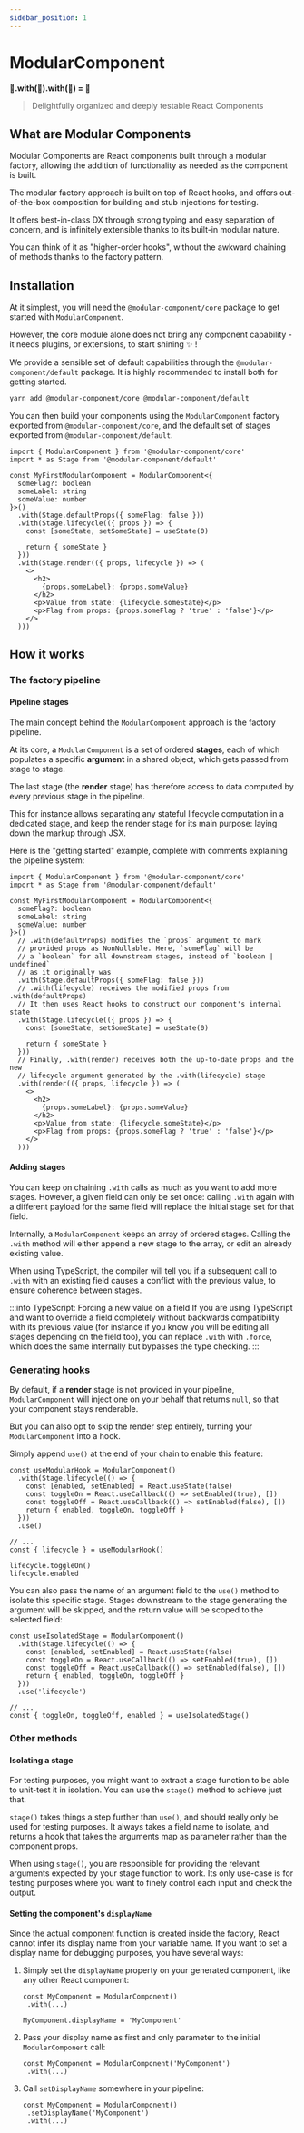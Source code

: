 ```yaml
---
sidebar_position: 1
---
```

# ModularComponent

**🍞.with(🍅).with(🧀) = 🥪**

> Delightfully organized and deeply testable React Components

## What are Modular Components

Modular Components are React components built through a modular factory, allowing the
addition of functionality as needed as the component is built.

The modular factory approach is built on top of React hooks, and offers out-of-the-box
composition for building and stub injections for testing.

It offers best-in-class DX through strong typing and easy separation of concern, and is
infinitely extensible thanks to its built-in modular nature.

You can think of it as "higher-order hooks", without the awkward chaining of methods
thanks to the factory pattern.

## Installation

At it simplest, you will need the `@modular-component/core` package to get started with `ModularComponent`.

However, the core module alone does not bring any component capability - it needs plugins,
or extensions, to start shining ✨ !

We provide a sensible set of default capabilities through the `@modular-component/default` package.
It is highly recommended to install both for getting started.

```sh
yarn add @modular-component/core @modular-component/default
```

You can then build your components using the `ModularComponent` factory exported from `@modular-component/core`,
and the default set of stages exported from `@modular-component/default`.

```tsx
import { ModularComponent } from '@modular-component/core'
import * as Stage from '@modular-component/default'

const MyFirstModularComponent = ModularComponent<{
  someFlag?: boolean
  someLabel: string
  someValue: number
}>()
  .with(Stage.defaultProps({ someFlag: false }))
  .with(Stage.lifecycle(({ props }) => {
    const [someState, setSomeState] = useState(0)

    return { someState }
  }))
  .with(Stage.render(({ props, lifecycle }) => (
    <>
      <h2>
        {props.someLabel}: {props.someValue}
      </h2>
      <p>Value from state: {lifecycle.someState}</p>
      <p>Flag from props: {props.someFlag ? 'true' : 'false'}</p>
    </>
  )))
```

## How it works

### The factory pipeline

#### Pipeline stages

The main concept behind the `ModularComponent` approach is the factory pipeline.

At its core, a `ModularComponent` is a set of ordered **stages**, each of which populates
a specific **argument** in a shared object, which gets passed from stage to stage.

The last stage (the **render** stage) has therefore access
to data computed by every previous stage in the pipeline.

This for instance allows separating any stateful lifecycle computation in a dedicated
stage, and keep the render stage for its main purpose: laying down the markup through JSX.

Here is the "getting started" example, complete with comments explaining
the pipeline system:

```tsx
import { ModularComponent } from '@modular-component/core'
import * as Stage from '@modular-component/default'

const MyFirstModularComponent = ModularComponent<{
  someFlag?: boolean
  someLabel: string
  someValue: number
}>()
  // .with(defaultProps) modifies the `props` argument to mark
  // provided props as NonNullable. Here, `someFlag` will be
  // a `boolean` for all downstream stages, instead of `boolean | undefined`
  // as it originally was
  .with(Stage.defaultProps({ someFlag: false }))
  // .with(lifecycle) receives the modified props from .with(defaultProps)
  // It then uses React hooks to construct our component's internal state
  .with(Stage.lifecycle(({ props }) => {
    const [someState, setSomeState] = useState(0)

    return { someState }
  }))
  // Finally, .with(render) receives both the up-to-date props and the new
  // lifecycle argument generated by the .with(lifecycle) stage
  .with(render(({ props, lifecycle }) => (
    <>
      <h2>
        {props.someLabel}: {props.someValue}
      </h2>
      <p>Value from state: {lifecycle.someState}</p>
      <p>Flag from props: {props.someFlag ? 'true' : 'false'}</p>
    </>
  )))
```

#### Adding stages

You can keep on chaining `.with` calls as much as you want to add more stages. However, a given field can only be set once:
calling `.with` again with a different payload for the same field will replace the initial stage set for that field.

Internally, a `ModularComponent` keeps an array of ordered stages. Calling the `.with`
method will either append a new stage to the array, or edit an already existing value.

When using TypeScript, the compiler will tell you if a subsequent call to `.with` with an existing field causes
a conflict with the previous value, to ensure coherence between stages.

:::info TypeScript: Forcing a new value on a field
If you are using TypeScript and want to override a field completely without backwards compatibility with its previous
value (for instance if you know you will be editing all stages depending on the field too), you can replace `.with`
with `.force`, which does the same internally but bypasses the type checking.
:::

### Generating hooks

By default, if a **render** stage is not provided in your pipeline, `ModularComponent` will inject one on your behalf
that returns `null`, so that your component stays renderable.

But you can also opt to skip the render step entirely, turning your `ModularComponent` into a hook.

Simply append `use()` at the end of your chain to enable this feature:

```tsx
const useModularHook = ModularComponent()
  .with(Stage.lifecycle(() => {
    const [enabled, setEnabled] = React.useState(false)
    const toggleOn = React.useCallback(() => setEnabled(true), [])
    const toggleOff = React.useCallback(() => setEnabled(false), [])
    return { enabled, toggleOn, toggleOff }
  }))
  .use()

// ...
const { lifecycle } = useModularHook()

lifecycle.toggleOn()
lifecycle.enabled
```

You can also pass the name of an argument field to the `use()` method to isolate this specific stage. 
Stages downstream to the stage generating the argument will be skipped, and the return value will be
scoped to the selected field:

```tsx
const useIsolatedStage = ModularComponent()
  .with(Stage.lifecycle(() => {
    const [enabled, setEnabled] = React.useState(false)
    const toggleOn = React.useCallback(() => setEnabled(true), [])
    const toggleOff = React.useCallback(() => setEnabled(false), [])
    return { enabled, toggleOn, toggleOff }
  }))
  .use('lifecycle')

// ...
const { toggleOn, toggleOff, enabled } = useIsolatedStage()
```

### Other methods

#### Isolating a stage

For testing purposes, you might want to extract a stage function to be able to unit-test it in isolation. You can
use the `stage()` method to achieve just that.

`stage()` takes things a step further than `use()`, and should really only be used for testing purposes. It always takes
a field name to isolate, and returns a hook that takes the arguments map as parameter rather than the component props.

When using `stage()`, you are responsible for providing the relevant arguments expected by your stage function to work.
Its only use-case is for testing purposes where you want to finely control each input and check the output.

#### Setting the component's `displayName`

Since the actual component function is created inside the factory, React cannot infer its display name from your
variable name. If you want to set a display name for debugging purposes, you have several ways:

1. Simply set the `displayName` property on your generated component, like any other React component:
   ```tsx
   const MyComponent = ModularComponent()
    .with(...)
   
   MyComponent.displayName = 'MyComponent'
   ```
2. Pass your display name as first and only parameter to the initial `ModularComponent` call:
   ```tsx
   const MyComponent = ModularComponent('MyComponent')
    .with(...)
   ```
3. Call `setDisplayName` somewhere in your pipeline:
   ```tsx
   const MyComponent = ModularComponent()
    .setDisplayName('MyComponent')
    .with(...)
   ```
